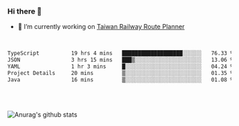 ### Hi there 👋

- 🔭 I’m currently working on [Taiwan Railway Route Planner](https://github.com/Taiwan-Railway-Route-Planner)

<br/>

<!--START_SECTION:waka-->

```txt
TypeScript          19 hrs 4 mins   ███████████████████░░░░░░   76.33 %
JSON                3 hrs 15 mins   ███▒░░░░░░░░░░░░░░░░░░░░░   13.06 %
YAML                1 hr 3 mins     █░░░░░░░░░░░░░░░░░░░░░░░░   04.24 %
Project Details     20 mins         ▒░░░░░░░░░░░░░░░░░░░░░░░░   01.35 %
Java                16 mins         ▒░░░░░░░░░░░░░░░░░░░░░░░░   01.08 %
```

<!--END_SECTION:waka-->

<br/>
<br/>

![Anurag's github stats](https://github-readme-stats.vercel.app/api?username=DepickereSven&show_icons=true&theme=tokyonight)



<!--
**DepickereSven/DepickereSven** is a ✨ _special_ ✨ repository because its `README.md` (this file) appears on your GitHub profile.

Here are some ideas to get you started:

- 🔭 I’m currently working on ...
- 🌱 I’m currently learning ...
- 👯 I’m looking to collaborate on ...
- 🤔 I’m looking for help with ...
- 💬 Ask me about ...
- 📫 How to reach me: ...
- 😄 Pronouns: ...
- ⚡ Fun fact: ...
-->
